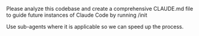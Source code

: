Please analyze this codebase and create a comprehensive CLAUDE.md file to guide future instances of Claude Code by running /init

Use sub-agents where it is applicable so we can speed up the process.